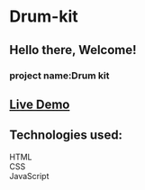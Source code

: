 # Drum-kit
## Hello there, Welcome!
### project name:Drum kit
## [Live Demo](https://drumb-kit.netlify.app/)
## Technologies used:<br>
HTML <br>
CSS <br>
JavaScript
